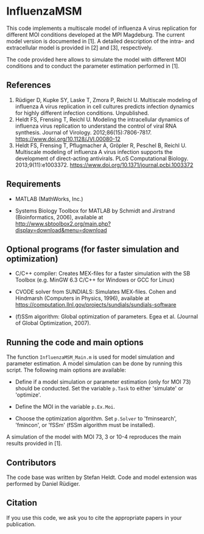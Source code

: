 # InfluenzaMSM
This code implements a multiscale model of influenza A virus replication for different MOI conditions developed at the MPI Magdeburg. The current model version is documented in [1]. A detailed description of the intra- and extracellular model is provided in [2] and [3], respectively.

The code provided here allows to simulate the model with different MOI conditions and to conduct the parameter estimation performed in [1]. 

## References
1. Rüdiger D, Kupke SY, Laske T, Zmora P, Reichl U. Multiscale modeling of influenza A virus replication in cell cultures predicts infection dynamics for highly different infection conditions. Unpublished.
2. Heldt FS, Frensing T, Reichl U. Modeling the intracellular dynamics of influenza virus replication to understand the control of viral RNA synthesis. Journal of Virology. 2012;86(15):7806-7817. https://www.doi.org/10.1128/JVI.00080-12
3. Heldt FS, Frensing T, Pflugmacher A, Gröpler R, Peschel B, Reichl U. Multiscale modeling of influenza A virus infection supports the development of direct-acting antivirals. PLoS Computational Biology. 2013;9(11):e1003372. https://www.doi.org/10.1371/journal.pcbi.1003372

## Requirements
- MATLAB (MathWorks, Inc.)

- Systems Biology Toolbox for MATLAB by Schmidt and Jirstrand (Bioinformatics, 2006), available at http://www.sbtoolbox2.org/main.php?display=download&menu=download

## Optional programs (for faster simulation and optimization)
- C/C++ compiler: Creates MEX-files for a faster simulation with the SB Toolbox (e.g. MinGW 6.3 C/C++ for Windows or GCC for Linux)

- CVODE solver from SUNDIALS: Simulates MEX-files. Cohen and Hindmarsh (Computers in Physics, 1996), available at https://computation.llnl.gov/projects/sundials/sundials-software

- (f)SSm algorithm: Global optimization of parameters. Egea et al. (Journal of Global Optimization, 2007).

## Running the code and main options
The function `InfluenzaMSM_Main.m` is used for model simulation and parameter estimation. A model simulation can be done by running this script. The following main options are available:
-	Define if a model simulation or parameter estimation (only for MOI 73) should be conducted. Set the variable `p.Task` to either 'simulate' or 'optimize'. 

-	Define the MOI in the variable `p.Ex.Moi`.

-	Choose the optimization algorithm. Set `p.Solver` to 'fminsearch', 'fmincon', or 'fSSm' (fSSm algorithm must be installed).

A simulation of the model with MOI 73, 3 or 10-4 reproduces the main results provided in [1].

## Contributors
The code base was written by Stefan Heldt. Code and model extension was performed by Daniel Rüdiger. 

## Citation
If you use this code, we ask you to cite the appropriate papers in your publication.

